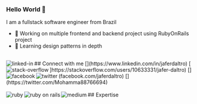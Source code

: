### Hello World 👋
I am a fullstack software engineer from Brazil
- 🔭 Working on multiple frontend and backend project using RubyOnRails project
- 🌱 Learning design patterns in depth
<br>
## Connect with me
[<img align="left" alt="linked-in" src="https://img.shields.io/badge/linkedin-%230077B5.svg?&style=for-the-badge&logo=linkedin&logoColor=white" />](https://www.linkedin.com/in/jaferdaltro)
[<img align="left" alt="stack-overflow" src="https://img.shields.io/badge/stack%20overflow-FE7A16?logo=stack-overflow&logoColor=white&style=for-the-badge" />]https://stackoverflow.com/users/10633331/jafer-daltro)
[<img align="left" alt="facebook" src="https://img.shields.io/badge/facebook-%231877F2.svg?&style=for-the-badge&logo=facebook&logoColor=white" />](facebook.com/jaferdaltro)
[<img align="left" alt="twitter" src="https://img.shields.io/badge/twitter-%231DA1F2.svg?&style=for-the-badge&logo=twitter&logoColor=white" />](https://twitter.com/Mohamma88766694)
<br>
<br>
## Expertise
<img align="left" alt="ruby" src="https://img.shields.io/badge/ruby%20-%2320232a.svg?&style=for-the-badge&logo=ruby&logoColor=red" />
<img align="left" alt="ruby on rails" src="https://img.shields.io/badge/ruby_on_rails%20-%2343853D.svg?&style=for-the-badge&logo=rubyonrails&logoColor=white" />
<img align="left" alt="medium" src="https://img.shields.io/badge/postgres-%23316192.svg?&style=for-the-badge&logo=postgresql&logoColor=white" />


<br>
<br>
